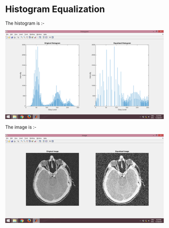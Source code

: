 # Histogram Equalization

The histogram is :-

![alt text](https://github.com/arnab1896/image_proc/blob/master/equalization/equal1.png "Histogram")

The image is :-

![alt text](https://github.com/arnab1896/image_proc/blob/master/equalization/equal2.png "Image")
